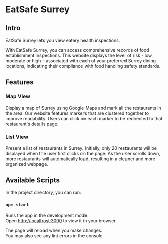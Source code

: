# EatSafe Surrey

## Intro

EatSafe Surrey lets you view eatery health inspections. 

With EatSafe Surrey, you can access comprehensive records of food establishment inspections. This website displays the level of risk - low, moderate or high - associated with each of your preferred Surrey dining locations, indicating their compliance with food handling safety standards. 

## Features

### Map View

Display a map of Surrey using Google Maps and mark all the restaurants in the area. Our website features markers that are clustered together to improve readability. Users can click on each marker to be redirected to that restaurant's details page.

### List View

Present a list of restaurants in Surrey. Initially, only 20 restaurants will be displayed when the user first clicks on the page. As the user scrolls down, more restaurants will automatically load, resulting in a cleaner and more organized webpage.

## Available Scripts

In the project directory, you can run:

### `npm start`

Runs the app in the development mode.\
Open [http://localhost:3000](http://localhost:3000) to view it in your browser.

The page will reload when you make changes.\
You may also see any lint errors in the console.


